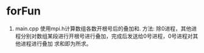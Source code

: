 forFun
======

1. main.cpp 使用mpi.h计算数组各数开根号后的叠加和.
方法: 除0进程，其他进程分别对数组某段进行开根号进行叠加，完成后发送给0号进程，0号进程对其他进程进行叠加
求和即为所求。
